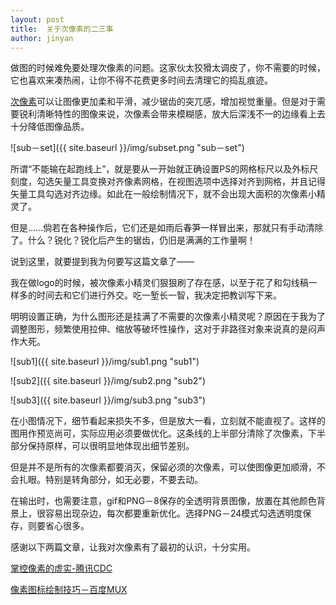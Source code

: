 ```yaml
---
layout: post
title:  关于次像素的二三事
author: jinyan
---
```



做图的时候难免要处理次像素的问题。这家伙太狡猾太调皮了，你不需要的时候，它也喜欢来凑热闹，让你不得不花费更多时间去清理它的捣乱痕迹。

[次像素](http://en.wikipedia.org/wiki/Sub-pixel_resolution)可以让图像更加柔和平滑，减少锯齿的突兀感，增加视觉重量。但是对于需要锐利清晰特性的图像来说，次像素会带来模糊感，放大后深浅不一的边缘看上去十分降低图像品质。


![sub－set]({{ site.baseurl }}/img/subset.png "sub－set") 
 

所谓“不能输在起跑线上”，就是要从一开始就正确设置PS的网格标尺以及外标尺刻度，勾选矢量工具变换对齐像素网格，在视图选项中选择对齐到网格，并且记得矢量工具勾选对齐边缘。如此在一般绘制情况下，就不会出现大面积的次像素小精灵了。

但是……倘若在各种操作后，它们还是如雨后春笋一样冒出来，那就只有手动清除了。什么？锐化？锐化后产生的锯齿，仍旧是满满的工作量啊！

说到这里，就要提到我为何要写这篇文章了——

我在做logo的时候，被次像素小精灵们狠狠刷了存在感，以至于花了和勾线稿一样多的时间去和它们进行外交。吃一堑长一智，我决定把教训写下来。

明明设置正确，为什么图形还是挂满了不需要的次像素小精灵呢？原因在于我为了调整图形，频繁使用拉伸、缩放等破坏性操作，这对于非路径对象来说真的是闷声作大死。

![sub1]({{ site.baseurl }}/img/sub1.png "sub1") 

![sub2]({{ site.baseurl }}/img/sub2.png "sub2") 

![sub3]({{ site.baseurl }}/img/sub3.png "sub3") 

在小图情况下，细节看起来损失不多，但是放大一看，立刻就不能直视了。这样的图用作预览尚可，实际应用必须要做优化。这条线的上半部分清除了次像素，下半部分保持原样，可以很明显地体现出细节差别。

但是并不是所有的次像素都要消灭，保留必须的次像素，可以使图像更加顺滑，不会扎眼。特别是转角部分，如无必要，不要去动。

在输出时，也需要注意，gif和PNG－8保存的全透明背景图像，放置在其他颜色背景上，很容易出现杂边，每次都要重新优化。选择PNG－24模式勾选透明度保存，则要省心很多。


感谢以下两篇文章，让我对次像素有了最初的认识，十分实用。

[掌控像素的虚实-腾讯CDC](http://cdc.tencent.com/?p=5584)

[像素图标绘制技巧－百度MUX](http://mux.baidu.com/?p=5513)



